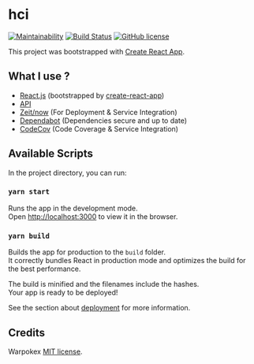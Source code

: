 # hci
[![Maintainability](https://api.codeclimate.com/v1/badges/1671a8db78546109d010/maintainability)](https://codeclimate.com/github/ndiyansah/hci)
[![Build Status](https://travis-ci.com/ndiyansah/hci.svg?branch=master)](https://travis-ci.com/ndiyansah/hci)
[![GitHub license](https://img.shields.io/badge/license-MIT-blue.svg)](https://ndiyansah.mit-license.org/)


This project was bootstrapped with [Create React App](https://github.com/facebook/create-react-app).

## What I use ? 
- [React.js](http://reactjs.org) (bootstrapped by [create-react-app](https://github.com/facebook/create-react-app))
- [API](https://pokeapi.co/) 
- [Zeit/now](https://zeit.co/) (For Deployment & Service Integration)
- [Dependabot](https://github.com/apps/dependabot-preview) (Dependencies secure and up to date)
- [CodeCov](https://codecov.io/gh/ri7nz/Warpokex) (Code Coverage & Service Integration)


## Available Scripts

In the project directory, you can run:

### `yarn start`

Runs the app in the development mode.<br>
Open [http://localhost:3000](http://localhost:3000) to view it in the browser.

### `yarn build`

Builds the app for production to the `build` folder.<br>
It correctly bundles React in production mode and optimizes the build for the best performance.

The build is minified and the filenames include the hashes.<br>
Your app is ready to be deployed!

See the section about [deployment](https://facebook.github.io/create-react-app/docs/deployment) for more information.

## Credits

Warpokex [MIT license](https://ri7nz.mit-license.org/).